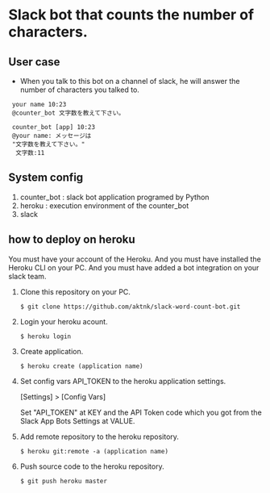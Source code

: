 # Slack bot that counts the number of characters.

## User case

* When you talk to this bot on a channel of slack, he will answer the number of characters you talked to.

```
 your name 10:23
 @counter_bot 文字数を教えて下さい。
```
```
 counter_bot [app] 10:23
 @your name: メッセージは
 "文字数を教えて下さい。"
  文字数:11
```

## System config

1. counter_bot : slack bot application programed by Python
1. heroku : execution environment of the counter_bot
1. slack

## how to deploy on heroku

You must have your account of the Heroku. 
And you must have installed the Heroku CLI on your PC.
And you must have added a bot integration on your slack team.
1. Clone this repository on your PC.
    ```
    $ git clone https://github.com/aktnk/slack-word-count-bot.git
    ```
1. Login your heroku acount.
    ```
    $ heroku login
    ```
1. Create application.
    ```
    $ heroku create (application name)
    ```
1. Set config vars API_TOKEN to the heroku application settings.

    [Settings] > [Config Vars] 

    Set "API_TOKEN" at KEY and the API Token code which you got from the Slack App Bots Settings at VALUE.

1. Add remote repository to the heroku repository.
    ```
    $ heroku git:remote -a (application name)
    ```
1. Push source code to the heroku repository.
    ```
    $ git push heroku master
    ```

